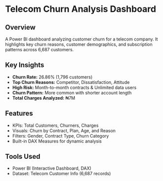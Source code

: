 #  Telecom Churn Analysis Dashboard



##  Overview
A Power BI dashboard analyzing customer churn for a telecom company. It highlights key churn reasons, customer demographics, and subscription patterns across 6,687 customers.

##  Key Insights
- **Churn Rate:** 26.86% (1,796 customers)  
- **Top Churn Reasons:** Competitor, Dissatisfaction, Attitude  
- **High Risk:** Month-to-month contracts & Unlimited data users  
- **Churn Pattern:** More common with shorter account length  
- **Total Charges Analyzed:** ₦7M

##  Features
- KPIs: Total Customers, Churners, Charges  
- Visuals: Churn by Contract, Plan, Age, and Reason  
- Filters: Gender, Contract Type, Churn Category  
- Built-in DAX Measures for dynamic analysis

##  Tools Used
- Power BI (Interactive Dashboard, DAX)  
- Dataset: Telecom Customer Info (6,687 records)




